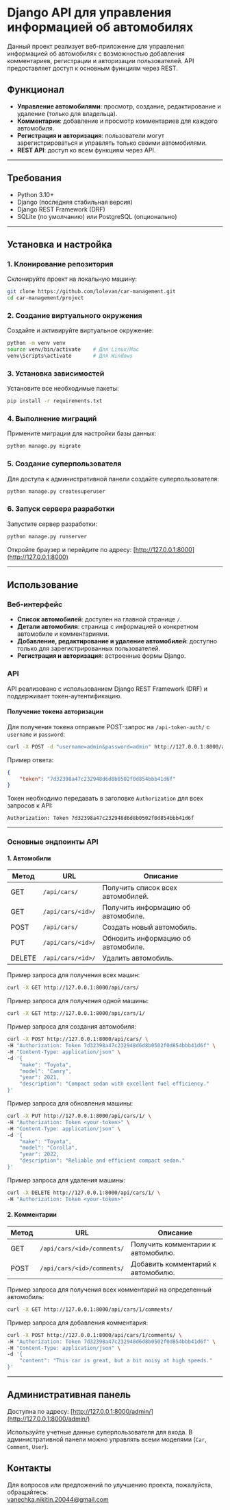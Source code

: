 # Django API для управления информацией об автомобилях

Данный проект реализует веб-приложение для управления информацией об автомобилях с возможностью добавления комментариев, регистрации и авторизации пользователей. API предоставляет доступ к основным функциям через REST.

## Функционал
- **Управление автомобилями**: просмотр, создание, редактирование и удаление (только для владельца).
- **Комментарии**: добавление и просмотр комментариев для каждого автомобиля.
- **Регистрация и авторизация**: пользователи могут зарегистрироваться и управлять только своими автомобилями.
- **REST API**: доступ ко всем функциям через API.

---

## Требования
- Python 3.10+
- Django (последняя стабильная версия)
- Django REST Framework (DRF)
- SQLite (по умолчанию) или PostgreSQL (опционально)

---

## Установка и настройка

### 1. Клонирование репозитория
Склонируйте проект на локальную машину:
```bash
git clone https://github.com/lolevan/car-management.git
cd car-management/project
```

### 2. Создание виртуального окружения
Создайте и активируйте виртуальное окружение:
```bash
python -m venv venv
source venv/bin/activate    # Для Linux/Mac
venv\Scripts\activate       # Для Windows
```

### 3. Установка зависимостей
Установите все необходимые пакеты:
```bash
pip install -r requirements.txt
```

### 4. Выполнение миграций
Примените миграции для настройки базы данных:
```bash
python manage.py migrate
```

### 5. Создание суперпользователя
Для доступа к административной панели создайте суперпользователя:
```bash
python manage.py createsuperuser
```

### 6. Запуск сервера разработки
Запустите сервер разработки:
```bash
python manage.py runserver
```

Откройте браузер и перейдите по адресу: [http://127.0.0.1:8000](http://127.0.0.1:8000)

---

## Использование

### Веб-интерфейс
- **Список автомобилей**: доступен на главной странице `/`.
- **Детали автомобиля**: страница с информацией о конкретном автомобиле и комментариями.
- **Добавление, редактирование и удаление автомобилей**: доступно только для зарегистрированных пользователей.
- **Регистрация и авторизация**: встроенные формы Django.

### API
API реализовано с использованием Django REST Framework (DRF) и поддерживает токен-аутентификацию.

#### Получение токена авторизации
Для получения токена отправьте POST-запрос на `/api-token-auth/` с `username` и `password`:
```bash
curl -X POST -d "username=admin&password=admin" http://127.0.0.1:8000/api-token-auth/
```

Пример ответа:
```json
{
    "token": "7d32398a47c232948d6d8b0502f0d854bbb41d6f"
}
```

Токен необходимо передавать в заголовке `Authorization` для всех запросов к API:
```
Authorization: Token 7d32398a47c232948d6d8b0502f0d854bbb41d6f
```

---

### Основные эндпоинты API

#### 1. Автомобили
| Метод | URL               | Описание                              |
|-------|-------------------|---------------------------------------|
| GET   | `/api/cars/`      | Получить список всех автомобилей.     |
| GET   | `/api/cars/<id>/` | Получить информацию об автомобиле.    |
| POST  | `/api/cars/`      | Создать новый автомобиль.             |
| PUT   | `/api/cars/<id>/` | Обновить информацию об автомобиле.    |
| DELETE| `/api/cars/<id>/` | Удалить автомобиль.                   |


Пример запроса для получения всех машин:
  ```bash
  curl -X GET http://127.0.0.1:8000/api/cars/
  ```

Пример запроса для получения одной машины:
  ```bash
  curl -X GET http://127.0.0.1:8000/api/cars/1/
  ```

Пример запроса для создания автомобиля:
```bash
curl -X POST http://127.0.0.1:8000/api/cars/ \
-H "Authorization: Token 7d32398a47c232948d6d8b0502f0d854bbb41d6f" \
-H "Content-Type: application/json" \
-d '{
    "make": "Toyota",
    "model": "Camry",
    "year": 2021,
    "description": "Compact sedan with excellent fuel efficiency."
}'
```

Пример запроса для обновления машины:
  ```bash
  curl -X PUT http://127.0.0.1:8000/api/cars/1/ \
  -H "Authorization: Token <your-token>" \
  -H "Content-Type: application/json" \
  -d '{
      "make": "Toyota",
      "model": "Corolla",
      "year": 2022,
      "description": "Reliable and efficient compact sedan."
  }'
  ```

Пример запроса для удаления машины:
  ```bash
  curl -X DELETE http://127.0.0.1:8000/api/cars/1/ \
  -H "Authorization: Token <your-token>"
  ```


#### 2. Комментарии
| Метод | URL                          | Описание                               |
|-------|------------------------------|----------------------------------------|
| GET   | `/api/cars/<id>/comments/`   | Получить комментарии к автомобилю.     |
| POST  | `/api/cars/<id>/comments/`   | Добавить комментарий к автомобилю.     |

Пример запроса для получения всех комментарий на определенный автомобиль:
  ```bash
  curl -X GET http://127.0.0.1:8000/api/cars/1/comments/
  ```

Пример запроса для добавления комментария:
```bash
curl -X POST http://127.0.0.1:8000/api/cars/1/comments/ \
-H "Authorization: Token 7d32398a47c232948d6d8b0502f0d854bbb41d6f" \
-H "Content-Type: application/json" \
-d '{
    "content": "This car is great, but a bit noisy at high speeds."
}'
```

---

## Административная панель
Доступна по адресу: [http://127.0.0.1:8000/admin/](http://127.0.0.1:8000/admin/)

Используйте учетные данные суперпользователя для входа. В административной панели можно управлять всеми моделями (`Car`, `Comment`, `User`).



## Контакты
Для вопросов или предложений по улучшению проекта, пожалуйста, обращайтесь:  
[vanechka.nikitin.20044@gmail.com](mailto:vanechka.nikitin.20044@gmail.com)
